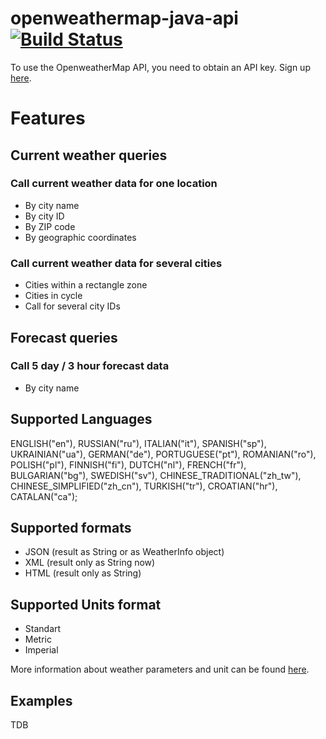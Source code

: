 # openweathermap-java-api [![Build Status](https://travis-ci.org/xSAVIKx/openweathermap-java-api.svg?branch=master)](https://travis-ci.org/xSAVIKx/openweathermap-java-api)

To use the OpenweatherMap API, you need to obtain an API key.  Sign up [here](http://home.openweathermap.org/users/sign_up).

# Features

## Current weather queries

### Call current weather data for one location

- By city name
- By city ID
- By ZIP code
- By geographic coordinates

### Call current weather data for several cities

- Cities within a rectangle zone
- Cities in cycle
- Call for several city IDs

## Forecast queries

### Call 5 day / 3 hour forecast data

- By city name

## Supported Languages

ENGLISH("en"),
RUSSIAN("ru"),
ITALIAN("it"),
SPANISH("sp"),
UKRAINIAN("ua"),
GERMAN("de"),
PORTUGUESE("pt"),
ROMANIAN("ro"),
POLISH("pl"),
FINNISH("fi"),
DUTCH("nl"),
FRENCH("fr"),
BULGARIAN("bg"),
SWEDISH("sv"),
CHINESE_TRADITIONAL("zh_tw"),
CHINESE_SIMPLIFIED("zh_cn"),
TURKISH("tr"),
CROATIAN("hr"),
CATALAN("ca");

## Supported formats

- JSON (result as String or as WeatherInfo object)
- XML (result only as String now)
- HTML (result only as String)

## Supported Units format

- Standart
- Metric
- Imperial

More information about weather parameters and unit can be found [here](http://openweathermap.org/weather-data).

## Examples

TDB